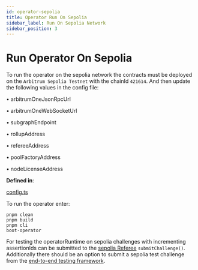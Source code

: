 ```yaml
---
id: operator-sepolia
title: Operator Run On Sepolia
sidebar_label: Run On Sepolia Network
sidebar_position: 3
---
```


# Run Operator On Sepolia

To run the operator on the sepolia network the contracts must be deployed on the `Arbitrum Sepolia Testnet` with the chainId `421614`. And then update the following values in the config file:

• arbitrumOneJsonRpcUrl

• arbitrumOneWebSocketUrl

• subgraphEndpoint

• rollupAddress

• refereeAddress

• poolFactoryAddress

• nodeLicenseAddress

**Defined in**:

[config.ts](https://github.com/xai-foundation/sentry/blob/fe751c5eb031e20365a15eef1f0eba36a8144d5e/packages/core/src/config.ts)

To run the operator enter:

```
pnpm clean
pnpm build
pnpm cli
boot-operator
```

For testing the operatorRuntime on sepolia challenges with incrementing assertionIds can be submitted to the [sepolia Referee](https://sepolia.arbiscan.io/address/0xF84D76755a68bE9DFdab9a0b6d934896Ceab957b#writeProxyContract) `submitChallenge()`. Additionally there should be an option to submit a sepolia test challenge from the [end-to-end testing framework](https://github.com/xai-foundation/sentry-e2e).